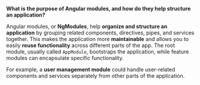 

**What is the purpose of Angular modules, and how do they help structure an application?**


Angular modules, or **NgModules**, help **organize and structure an application** by grouping related components, directives, pipes, and services together. This makes the application more **maintainable** and allows you to easily **reuse functionality** across different parts of the app. The root module, usually called `AppModule`, bootstraps the application, while feature modules can encapsulate specific functionality.

For example, a **user management module** could handle user-related components and services separately from other parts of the application.
